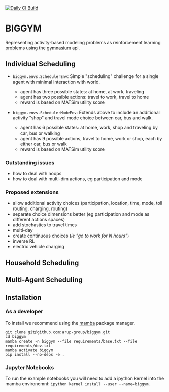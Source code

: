 [![Daily CI Build](https://github.com/fredshone/biggym/actions/workflows/daily-scheduled-ci.yml/badge.svg)](https://github.com/fredshone/biggym/actions/workflows/daily-scheduled-ci.yml)

# BIGGYM

Representing activity-based modeling problems as reinforcement learning problems using the [gymnasium](https://gymnasium.farama.org/) api.

## Individual Scheduling

- `biggym.envs.SchedulerEnv`: Simple "scheduling" challenge for a single agent with minimal interaction with world.
  - agent has three possible states: at home, at work, traveling
  - agent has two possible actions: travel to work, travel to home
  - reward is based on MATSim utility score

- `biggym.envs.SchedulerModeEnv`: Extends above to include an additional activity "shop" and travel mode choice between car, bus and walk.
  - agent has 6 possible states: at home, work, shop and traveling by car, bus or walking
  - agent has 9 possible actions, travel to home, work or shop, each by either car, bus or walk
  - reward is based on MATSim utility score

### Outstanding issues

- how to deal with noops
- how to deal with multi-dim actions, eg participation and mode

### Proposed extensions

- allow additional activity choices (participation, location, time, mode, toll routing, charging, routing)
- separate choice dimensions better (eg participation and mode as different actions spaces)
- add stochastics to travel times
- multi-day
- create continuous choices (_ie "go to work for N hours"_)
- inverse RL
- electric vehicle charging

## Household Scheduling


## Multi-Agent Scheduling


## Installation

### As a developer

To install we recommend using the [mamba](https://mamba.readthedocs.io/en/latest/index.html) package manager.

``` shell
git clone git@github.com:arup-group/biggym.git
cd biggym
mamba create -n biggym --file requirements/base.txt --file requirements/dev.txt
mamba activate biggym
pip install --no-deps -e .
```

### Jupyter Notebooks

To run the example notebooks you will need to add a ipython kernel into the mamba environemnt: `ipython kernel install --user --name=biggym`.